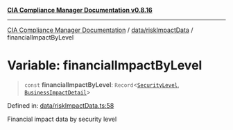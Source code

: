 [**CIA Compliance Manager Documentation v0.8.16**](../../../README.md)

***

[CIA Compliance Manager Documentation](../../../modules.md) / [data/riskImpactData](../README.md) / financialImpactByLevel

# Variable: financialImpactByLevel

> `const` **financialImpactByLevel**: `Record`\<[`SecurityLevel`](../../../types/cia/type-aliases/SecurityLevel.md), [`BusinessImpactDetail`](../../../types/interfaces/BusinessImpactDetail.md)\>

Defined in: [data/riskImpactData.ts:58](https://github.com/Hack23/cia-compliance-manager/blob/96f4020424aba8c55d4fe94eddf596babc070968/src/data/riskImpactData.ts#L58)

Financial impact data by security level
